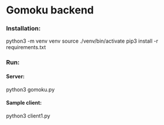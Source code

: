 # Gomoku backend

### Installation:
python3 -m venv venv
source ./venv/bin/activate
pip3 install -r requirements.txt
### Run:
#### Server:
python3 gomoku.py
#### Sample client:
python3 client1.py